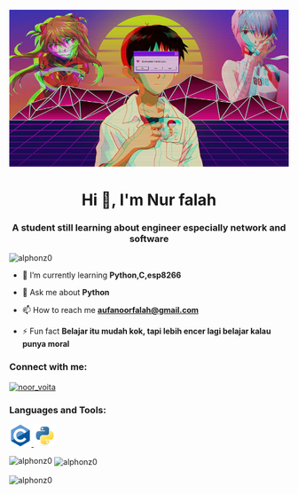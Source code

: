 ![logo](https://github.com/Alphonz0/Alphonz0/blob/main/banner.jpg)
<h1 align="center">Hi 👋, I'm Nur falah</h1>
<h3 align="center">A student still learning about engineer especially network and software</h3>

<p align="left"> <img src="https://komarev.com/ghpvc/?username=alphonz0&label=Profile%20views&color=0e75b6&style=flat" alt="alphonz0" /> </p>

- 🌱 I’m currently learning **Python,C,esp8266**

- 💬 Ask me about **Python**

- 📫 How to reach me **aufanoorfalah@gmail.com**

- ⚡ Fun fact **Belajar itu mudah kok, tapi lebih encer lagi belajar kalau punya moral**

<h3 align="left">Connect with me:</h3>
<p align="left">
<a href="https://twitter.com/noor_voita" target="blank"><img align="center" src="https://raw.githubusercontent.com/rahuldkjain/github-profile-readme-generator/master/src/images/icons/Social/twitter.svg" alt="noor_voita" height="30" width="40" /></a>
</p>

<h3 align="left">Languages and Tools:</h3>
<p align="left"> <a href="https://www.cprogramming.com/" target="_blank" rel="noreferrer"> <img src="https://raw.githubusercontent.com/devicons/devicon/master/icons/c/c-original.svg" alt="c" width="40" height="40"/> </a> <a href="https://www.python.org" target="_blank" rel="noreferrer"> <img src="https://raw.githubusercontent.com/devicons/devicon/master/icons/python/python-original.svg" alt="python" width="40" height="40"/> </a> </p>

<p><img align="left" src="https://github-readme-stats.vercel.app/api/top-langs?username=alphonz0&show_icons=true&locale=en&layout=compact" alt="alphonz0" /></p>

<p>&nbsp;<img align="center" src="https://github-readme-stats.vercel.app/api?username=alphonz0&show_icons=true&locale=en" alt="alphonz0" /></p>

<p><img align="center" src="https://github-readme-streak-stats.herokuapp.com/?user=alphonz0&" alt="alphonz0" /></p>
